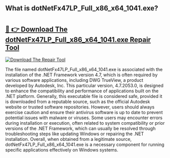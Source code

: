 ## What is dotNetFx47LP_Full_x86_x64_1041.exe? 

# <h2><a href="https://exedetect.com/download.php?dotNetFx47LP_Full_x86_x64_1041.exe">🔗 👉 Download The dotNetFx47LP_Full_x86_x64_1041.exe Repair Tool</a></h2>

[![Download The Repair Tool](https://exedetect.com/download-button.jpg)](https://exedetect.com/download.php?dotNetFx47LP_Full_x86_x64_1041.exe)

The file named dotNetFx47LP_Full_x86_x64_1041.exe is associated with the installation of the .NET Framework version 4.7, which is often required by various software applications, including DWG TrueView, a product developed by Autodesk, Inc. This particular version, 4.7.2053.0, is designed to enhance the compatibility and performance of applications built on the .NET platform. Generally, this executable file is considered safe, provided it is downloaded from a reputable source, such as the official Autodesk website or trusted software repositories. However, users should always exercise caution and ensure their antivirus software is up to date to prevent potential issues with malware or viruses. Some users may encounter errors during installation or execution, often related to system compatibility or prior versions of the .NET Framework, which can usually be resolved through troubleshooting steps like updating Windows or repairing the .NET installation. Overall, when obtained from a legitimate source, dotNetFx47LP_Full_x86_x64_1041.exe is a necessary component for running specific applications effectively on Windows systems.